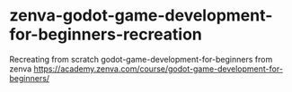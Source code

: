# zenva-godot-game-development-for-beginners-recreation
Recreating from scratch godot-game-development-for-beginners from zenva https://academy.zenva.com/course/godot-game-development-for-beginners/
